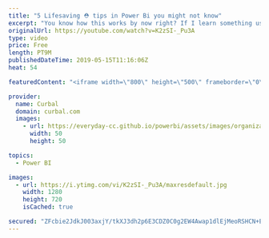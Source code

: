 ```yaml
---
title: "5 Lifesaving ⛑ tips in Power Bi you might not know"
excerpt: "You know how this works by now right? If I learn something useful, I share it here with you and in today's video I am going to share my top 5 power bi tips to fix current issues and cool functionality.   Did I manage to surprise you with a tip you didnt know? #curbal #powerbi #5tips  Keynotes: 1. Word"
originalUrl: https://youtube.com/watch?v=K2zSI-_Pu3A
type: video
price: Free
length: PT9M
publishedDateTime: 2019-05-15T11:16:06Z
heat: 54

featuredContent: "<iframe width=\"800\" height=\"500\" frameborder=\"0\" src=\"https://www.youtube.com/embed/K2zSI-_Pu3A\" allow=\"accelerometer; autoplay; encrypted-media; gyroscope; picture-in-picture\" allowfullscreen></iframe>"

provider:
  name: Curbal
  domain: curbal.com
  images:
    - url: https://everyday-cc.github.io/powerbi/assets/images/organizations/curbal.com-50x50.jpg
      width: 50
      height: 50

topics:
  - Power BI

images:
  - url: https://i.ytimg.com/vi/K2zSI-_Pu3A/maxresdefault.jpg
    width: 1280
    height: 720
    isCached: true

secured: "ZFcbie2JdkJ003axjY/tkXJ3dh2p6E3CDZ0C0g2EW4Awap1dlEjMeoRSHCN+EmbJgatBZ4m8CiGAK78dhUzBbdS0OH+litQgXpqtljt0x/SI/kvHNZXrclHtuWZAMGIpePXY+AVd0uoAHq66BPytpwIzbG4VMcZ4CV2p77KFsaSzGyYS7+yDUHLeKH+UcLgkWYakZHLo6deXpilb0Zc6IlhTpcm+7Pattm5ol9uEIj1Sm8nktcmKmeenoskkIq8w9BVEo7shXbkkbP7fNF+YIuL7A3bKkLuoSgc9rpfR83Jcg4F2pykEtV/i5zyWHgfBXnuKhSfuFwHipOaHowKgVJAhWz7mCaJAXmpNQHs910r9WI/J7NnNpo0CzpoTQ+0C1WJaqR4u/bxNHmKI384i0cOTUWm8wQijb7Db8LPYV7w=;hXJnMt2a88i+uYdAnLNk+g=="
---
```


